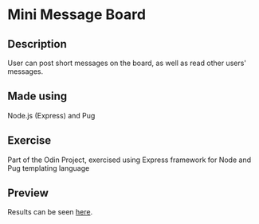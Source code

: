 # Mini Message Board

## Description

User can post short messages on the board, as well as read other users' messages.

## Made using

Node.js (Express) and Pug

## Exercise

Part of the Odin Project, exercised using Express framework for Node and Pug templating language

## Preview

Results can be seen [here](https://tranquil-crag-64601.herokuapp.com/).
